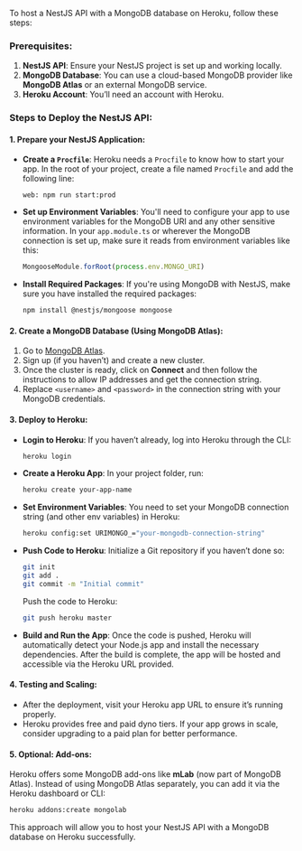 To host a NestJS API with a MongoDB database on Heroku, follow these steps:

### Prerequisites:
1. **NestJS API**: Ensure your NestJS project is set up and working locally.
2. **MongoDB Database**: You can use a cloud-based MongoDB provider like **MongoDB Atlas** or an external MongoDB service.
3. **Heroku Account**: You’ll need an account with Heroku.

### Steps to Deploy the NestJS API:

#### 1. **Prepare your NestJS Application:**

- **Create a `Procfile`**:
   Heroku needs a `Procfile` to know how to start your app. In the root of your project, create a file named `Procfile` and add the following line:
   ```
   web: npm run start:prod
   ```

- **Set up Environment Variables**:
   You'll need to configure your app to use environment variables for the MongoDB URI and any other sensitive information. In your `app.module.ts` or wherever the MongoDB connection is set up, make sure it reads from environment variables like this:
   ```typescript
   MongooseModule.forRoot(process.env.MONGO_URI)
   ```

- **Install Required Packages**:
   If you're using MongoDB with NestJS, make sure you have installed the required packages:
   ```bash
   npm install @nestjs/mongoose mongoose
   ```

#### 2. **Create a MongoDB Database (Using MongoDB Atlas):**

   1. Go to [MongoDB Atlas](https://www.mongodb.com/cloud/atlas).
   2. Sign up (if you haven’t) and create a new cluster.
   3. Once the cluster is ready, click on **Connect** and then follow the instructions to allow IP addresses and get the connection string. 
   4. Replace `<username>` and `<password>` in the connection string with your MongoDB credentials.

#### 3. **Deploy to Heroku:**

   - **Login to Heroku**:
     If you haven’t already, log into Heroku through the CLI:
     ```bash
     heroku login
     ```

   - **Create a Heroku App**:
     In your project folder, run:
     ```bash
     heroku create your-app-name
     ```

   - **Set Environment Variables**:
     You need to set your MongoDB connection string (and other env variables) in Heroku:
     ```bash
     heroku config:set URIMONGO_="your-mongodb-connection-string"
     ```

   - **Push Code to Heroku**:
     Initialize a Git repository if you haven’t done so:
     ```bash
     git init
     git add .
     git commit -m "Initial commit"
     ```

     Push the code to Heroku:
     ```bash
     git push heroku master
     ```

   - **Build and Run the App**:
     Once the code is pushed, Heroku will automatically detect your Node.js app and install the necessary dependencies. After the build is complete, the app will be hosted and accessible via the Heroku URL provided.

#### 4. **Testing and Scaling:**

   - After the deployment, visit your Heroku app URL to ensure it’s running properly.
   - Heroku provides free and paid dyno tiers. If your app grows in scale, consider upgrading to a paid plan for better performance.

#### 5. **Optional: Add-ons**:
   Heroku offers some MongoDB add-ons like **mLab** (now part of MongoDB Atlas). Instead of using MongoDB Atlas separately, you can add it via the Heroku dashboard or CLI:
   ```bash
   heroku addons:create mongolab
   ```

This approach will allow you to host your NestJS API with a MongoDB database on Heroku successfully.